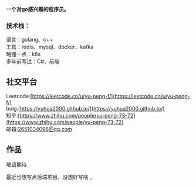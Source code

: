 

**一个对go感兴趣的程序员。**

### 技术栈：
语言：golang、c++  
工具：redis、mysql、docker、kafka  
略懂一点：k8s  
多年前写过：C#、前端  

## 社交平台

Leetcode:[https://leetcode.cn/u/yu-peng-f/](https://leetcode.cn/u/yu-peng-f/)  
bolg:[https://yuhua2000.github.io/](https://yuhua2000.github.io/)  
知乎:[https://www.zhihu.com/people/yu-peng-73-72](https://www.zhihu.com/people/yu-peng-73-72)  
邮箱:[2651034096@qq.com](2651034096@qq.com)  

## 作品

敬请期待

最近也想写点后端项目，没想好写啥 。


